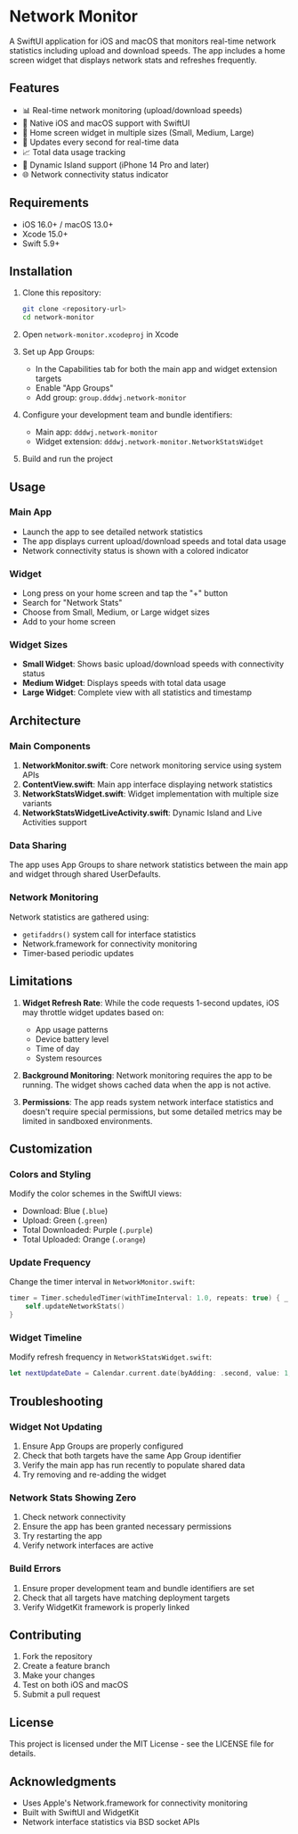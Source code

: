 # Network Monitor

A SwiftUI application for iOS and macOS that monitors real-time network statistics including upload and download speeds. The app includes a home screen widget that displays network stats and refreshes frequently.

## Features

- 📊 Real-time network monitoring (upload/download speeds)
- 📱 Native iOS and macOS support with SwiftUI
- 🔧 Home screen widget in multiple sizes (Small, Medium, Large)
- 🔄 Updates every second for real-time data
- 📈 Total data usage tracking
- 🎯 Dynamic Island support (iPhone 14 Pro and later)
- 🌐 Network connectivity status indicator

## Requirements

- iOS 16.0+ / macOS 13.0+
- Xcode 15.0+
- Swift 5.9+

## Installation

1. Clone this repository:
   ```bash
   git clone <repository-url>
   cd network-monitor
   ```

2. Open `network-monitor.xcodeproj` in Xcode

3. Set up App Groups:
   - In the Capabilities tab for both the main app and widget extension targets
   - Enable "App Groups"
   - Add group: `group.dddwj.network-monitor`

4. Configure your development team and bundle identifiers:
   - Main app: `dddwj.network-monitor` 
   - Widget extension: `dddwj.network-monitor.NetworkStatsWidget`

5. Build and run the project

## Usage

### Main App
- Launch the app to see detailed network statistics
- The app displays current upload/download speeds and total data usage
- Network connectivity status is shown with a colored indicator

### Widget
- Long press on your home screen and tap the "+" button
- Search for "Network Stats" 
- Choose from Small, Medium, or Large widget sizes
- Add to your home screen

### Widget Sizes

- **Small Widget**: Shows basic upload/download speeds with connectivity status
- **Medium Widget**: Displays speeds with total data usage
- **Large Widget**: Complete view with all statistics and timestamp

## Architecture

### Main Components

1. **NetworkMonitor.swift**: Core network monitoring service using system APIs
2. **ContentView.swift**: Main app interface displaying network statistics
3. **NetworkStatsWidget.swift**: Widget implementation with multiple size variants
4. **NetworkStatsWidgetLiveActivity.swift**: Dynamic Island and Live Activities support

### Data Sharing
The app uses App Groups to share network statistics between the main app and widget through shared UserDefaults.

### Network Monitoring
Network statistics are gathered using:
- `getifaddrs()` system call for interface statistics
- Network.framework for connectivity monitoring
- Timer-based periodic updates

## Limitations

1. **Widget Refresh Rate**: While the code requests 1-second updates, iOS may throttle widget updates based on:
   - App usage patterns
   - Device battery level
   - Time of day
   - System resources

2. **Background Monitoring**: Network monitoring requires the app to be running. The widget shows cached data when the app is not active.

3. **Permissions**: The app reads system network interface statistics and doesn't require special permissions, but some detailed metrics may be limited in sandboxed environments.

## Customization

### Colors and Styling
Modify the color schemes in the SwiftUI views:
- Download: Blue (`.blue`)
- Upload: Green (`.green`) 
- Total Downloaded: Purple (`.purple`)
- Total Uploaded: Orange (`.orange`)

### Update Frequency
Change the timer interval in `NetworkMonitor.swift`:
```swift
timer = Timer.scheduledTimer(withTimeInterval: 1.0, repeats: true) { _ in
    self.updateNetworkStats()
}
```

### Widget Timeline
Modify refresh frequency in `NetworkStatsWidget.swift`:
```swift
let nextUpdateDate = Calendar.current.date(byAdding: .second, value: 1, to: currentDate)!
```

## Troubleshooting

### Widget Not Updating
1. Ensure App Groups are properly configured
2. Check that both targets have the same App Group identifier
3. Verify the main app has run recently to populate shared data
4. Try removing and re-adding the widget

### Network Stats Showing Zero
1. Check network connectivity
2. Ensure the app has been granted necessary permissions
3. Try restarting the app
4. Verify network interfaces are active

### Build Errors
1. Ensure proper development team and bundle identifiers are set
2. Check that all targets have matching deployment targets
3. Verify WidgetKit framework is properly linked

## Contributing

1. Fork the repository
2. Create a feature branch
3. Make your changes
4. Test on both iOS and macOS
5. Submit a pull request

## License

This project is licensed under the MIT License - see the LICENSE file for details.

## Acknowledgments

- Uses Apple's Network.framework for connectivity monitoring
- Built with SwiftUI and WidgetKit
- Network interface statistics via BSD socket APIs